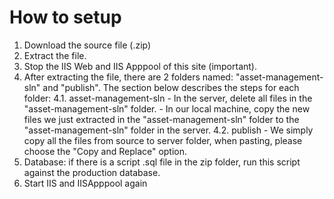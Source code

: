 # How to setup
1. Download the source file (.zip)
2. Extract the file.
3. Stop the IIS Web and IIS Apppool of this site (important).
4. After extracting the file, there are 2 folders named: "asset-management-sln" and "publish". The section below describes the steps for each folder:
    4.1. asset-management-sln
        - In the server, delete all files in the "asset-management-sln" folder.
        - In our local machine, copy the new files we just extracted in the "asset-management-sln" folder to the "asset-management-sln" folder in the server.
    4.2. publish
        - We simply copy all the files from source to server folder, when pasting, please choose the "Copy and Replace" option.
5. Database: if there is a script .sql file in the zip folder, run this script against the production database.
6. Start IIS and IISApppool again
  
